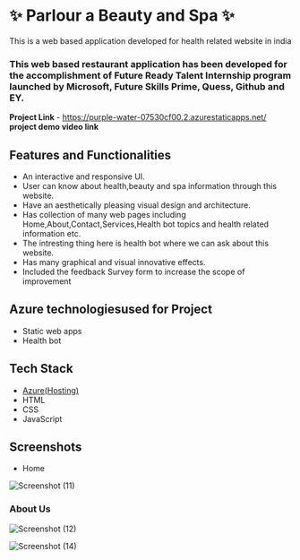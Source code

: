 # ✨ Parlour a Beauty and Spa  ✨

This is a web based application developed for health related website in india

### This web based restaurant application has been developed for the accomplishment of Future Ready Talent Internship program launched by Microsoft, Future Skills Prime, Quess, Github and EY.


**Project Link** - https://purple-water-07530cf00.2.azurestaticapps.net/
**project demo video link**

## Features and Functionalities

- An interactive and responsive UI.
- User can know about health,beauty and spa information through this website.
- Have an aesthetically pleasing visual design and architecture.
- Has collection of many web pages including Home,About,Contact,Services,Health bot topics and health related information etc.
- The intresting thing here is health bot where we can ask about this website.
- Has many graphical and visual innovative effects.
- Included the feedback Survey form to increase the scope of improvement 

## Azure technologiesused for Project
- Static web apps
- Health bot

## Tech Stack
- [Azure(Hosting)](https://azure.microsoft.com/en-in/features/azure-portal/)
- HTML
- CSS
- JavaScript

## Screenshots
 - Home 

![Screenshot (11)](https://user-images.githubusercontent.com/85351710/217597453-61052356-ae0f-41de-a217-bee56f8af60d.png)


### About Us 


![Screenshot (12)](https://user-images.githubusercontent.com/85351710/217600432-2a790a4d-cedc-47fa-bd45-b005247b80b5.png)



![Screenshot (14)](https://user-images.githubusercontent.com/85351710/217709478-767d52e2-2a0e-4e6c-8806-2358960faf81.png)
